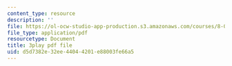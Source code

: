 ```yaml
---
content_type: resource
description: ''
file: https://ol-ocw-studio-app-production.s3.amazonaws.com/courses/8-01sc-classical-mechanics-fall-2016/d5d7382e32ee44044201e88003fe66a5_yLb_a1EE888.pdf
file_type: application/pdf
resourcetype: Document
title: 3play pdf file
uid: d5d7382e-32ee-4404-4201-e88003fe66a5
---
```

